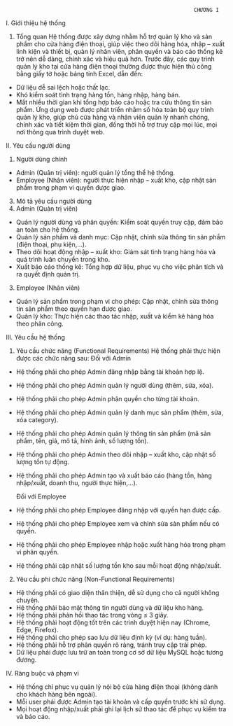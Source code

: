                                                                 CHƯƠNG I
I. Giới thiệu hệ thống
1. Tổng quan
Hệ thống được xây dựng nhằm hỗ trợ quản lý kho và sản phẩm cho cửa hàng điện thoại, giúp việc theo dõi hàng hóa, nhập – xuất linh kiện và thiết bị, quản lý nhân viên, phân quyền và báo cáo thống kê trở nên dễ dàng, chính xác và hiệu quả hơn.
Trước đây, các quy trình quản lý kho tại cửa hàng điện thoại thường được thực hiện thủ công bằng giấy tờ hoặc bảng tính Excel, dẫn đến:
- Dữ liệu dễ sai lệch hoặc thất lạc.
- Khó kiểm soát tình trạng hàng tồn, hàng nhập, hàng bán.
- Mất nhiều thời gian khi tổng hợp báo cáo hoặc tra cứu thông tin sản phẩm.
Ứng dụng web được phát triển nhằm số hóa toàn bộ quy trình quản lý kho, giúp chủ cửa hàng và nhân viên quản lý nhanh chóng, chính xác và tiết kiệm thời gian, đồng thời hỗ trợ truy cập mọi lúc, mọi nơi thông qua trình duyệt web.

II. Yêu cầu người dùng
1. Người dùng chính
- Admin (Quản trị viên): người quản lý tổng thể hệ thống.
- Employee (Nhân viên): người thực hiện nhập – xuất kho, cập nhật sản phẩm trong phạm vi quyền được giao.

3. Mô tả yêu cầu người dùng
1. Admin (Quản trị viên)
- Quản lý người dùng và phân quyền: Kiểm soát quyền truy cập, đảm bảo an toàn cho hệ thống.
- Quản lý sản phẩm và danh mục: Cập nhật, chỉnh sửa thông tin sản phẩm (điện thoại, phụ kiện,...).
- Theo dõi hoạt động nhập – xuất kho: Giám sát tình trạng hàng hóa và quá trình luân chuyển trong kho.
- Xuất báo cáo thống kê: Tổng hợp dữ liệu, phục vụ cho việc phân tích và ra quyết định quản trị.

3. Employee (Nhân viên)
- Quản lý sản phẩm trong phạm vi cho phép: Cập nhật, chỉnh sửa thông tin sản phẩm theo quyền hạn được giao.
- Quản lý kho: Thực hiện các thao tác nhập, xuất và kiểm kê hàng hóa theo phân công.

III. Yêu cầu hệ thống
1. Yêu cầu chức năng (Functional Requirements)
Hệ thống phải thực hiện được các chức năng sau:
 Đối với Admin
- Hệ thống phải cho phép Admin đăng nhập bằng tài khoản hợp lệ.
- Hệ thống phải cho phép Admin quản lý người dùng (thêm, sửa, xóa).
- Hệ thống phải cho phép Admin phân quyền cho từng tài khoản.
- Hệ thống phải cho phép Admin quản lý danh mục sản phẩm (thêm, sửa, xóa category).
- Hệ thống phải cho phép Admin quản lý thông tin sản phẩm (mã sản phẩm, tên, giá, mô tả, hình ảnh, số lượng tồn).
- Hệ thống phải cho phép Admin theo dõi nhập – xuất kho, cập nhật số lượng tồn tự động.
- Hệ thống phải cho phép Admin tạo và xuất báo cáo (hàng tồn, hàng nhập/xuất, doanh thu, người thực hiện,...).

  Đối với Employee
- Hệ thống phải cho phép Employee đăng nhập với quyền hạn được cấp.
- Hệ thống phải cho phép Employee xem và chỉnh sửa sản phẩm nếu có quyền.
- Hệ thống phải cho phép Employee nhập hoặc xuất hàng hóa trong phạm vi phân quyền.
- Hệ thống phải cập nhật số lượng tồn kho sau mỗi hoạt động nhập/xuất.

2. Yêu cầu phi chức năng (Non-Functional Requirements)
- Hệ thống phải có giao diện thân thiện, dễ sử dụng cho cả người không chuyên.
- Hệ thống phải bảo mật thông tin người dùng và dữ liệu kho hàng.
- Hệ thống phải phản hồi thao tác trong vòng ≤ 3 giây.
- Hệ thống phải hoạt động tốt trên các trình duyệt hiện nay (Chrome, Edge, Firefox).
- Hệ thống phải cho phép sao lưu dữ liệu định kỳ (ví dụ: hàng tuần).
- Hệ thống phải hỗ trợ phân quyền rõ ràng, tránh truy cập trái phép.
- Dữ liệu phải được lưu trữ an toàn trong cơ sở dữ liệu MySQL hoặc tương đương.

IV. Ràng buộc và phạm vi
- Hệ thống chỉ phục vụ quản lý nội bộ cửa hàng điện thoại (không dành cho khách hàng bên ngoài).
- Mỗi user phải được Admin tạo tài khoản và cấp quyền trước khi sử dụng.
- Mọi hoạt động nhập/xuất phải ghi lại lịch sử thao tác để phục vụ kiểm tra và báo cáo.

